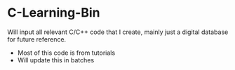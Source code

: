 # C-Learning-Bin


Will input all relevant C/C++ code that I create, mainly just a digital database for future reference. 

- Most of this code is from tutorials
- Will update this in batches 
